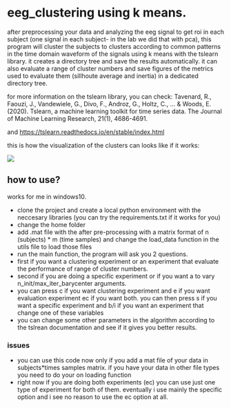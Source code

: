 # eeg_clustering using k means.

after preprocessing your data and analyzing the eeg signal to get roi in each subject (one signal in each subject- in the lab we did that with pca),
this program will cluster the subjects to clusters according to common patterns in the time domain waveform of the signals using k means with the tslearn library. it creates a directory tree and save the results automatically. it can also evaluate a range of cluster numbers and save figures of the metrics used to evaluate them (sillhoute average and inertia) in a dedicated directory tree.

for more information on the tslearn library, you can check: Tavenard, R., Faouzi, J., Vandewiele, G., Divo, F., Androz, G., Holtz, C., ... & Woods, E. (2020). Tslearn, a machine learning toolkit for time series data. The Journal of Machine Learning Research, 21(1), 4686-4691.

and https://tslearn.readthedocs.io/en/stable/index.html

this is how the visualization of the clusters can looks like if it works:

<img src="https://github.com/amotz1/eeg_clustering/blob/master/clusters_results.png">

## how to use?

works for me in windows10.

* clone the project and create a local python environment with the neccesary libraries (you can try the requirements.txt if it works for you)
* change the home folder
* add .mat file with the after pre-processing with a matrix format of n (subjects) * m (time samples) and change the load_data function in the utils file to load those files
* run the main function, the program will ask you 2 questions. 
* first if you want a clustering experiment or an experiment that evaluate the performance of range of cluster numbers. 
* second if you are doing a specific experiment or if you want a to vary n_init/max_iter_barycenter arguments. 
* you can press c if you want clustering experiment and e if you want evaluation experiment ec if you want both. you can then press s if you want a specific experiment and b/i if you want an experiment that change one of these variables 
* you can change some other parameters in the algorithm according to the tslrean documentation and see if it gives you better results. 

### issues
* you can use this code now only if you add a mat file of your data in subjects*times samples matrix. if you have your data in other file types you need to do your on loading function
* right now if you are doing both experiments (ec) you can use just one type of experiment for both of them. eventually i use mainly the specific option and i see no reason to use the ec option at all.


